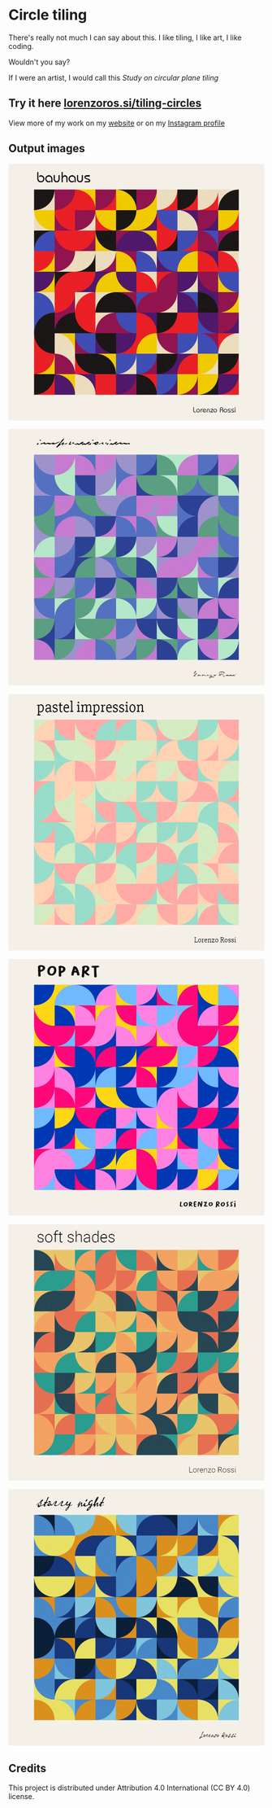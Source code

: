 # Circle tiling

There's really not much I can say about this. I like tiling, I like art, I like coding.

Wouldn't you say?

If I were an artist, I would call this *Study on circular plane tiling*

## Try it here [lorenzoros.si/tiling-circles](https://www.lorenzoros.si/tiling-circles)

View more of my work on my [website](https://www.lorenzoros.si) or on my [Instagram profile](https://www.instagram.com/lorossi97)

## Output images

![bauhaus](output/bauhaus.png)

![impressionism](output/impressionism.png)

![pastel-impression](output/pastel-impression.png)

![pop-art](output/pop-art.png)

![soft-shades](output/soft-shades.png)

![starry-night](output/starry-night.png)

## Credits

This project is distributed under Attribution 4.0 International (CC BY 4.0) license.
